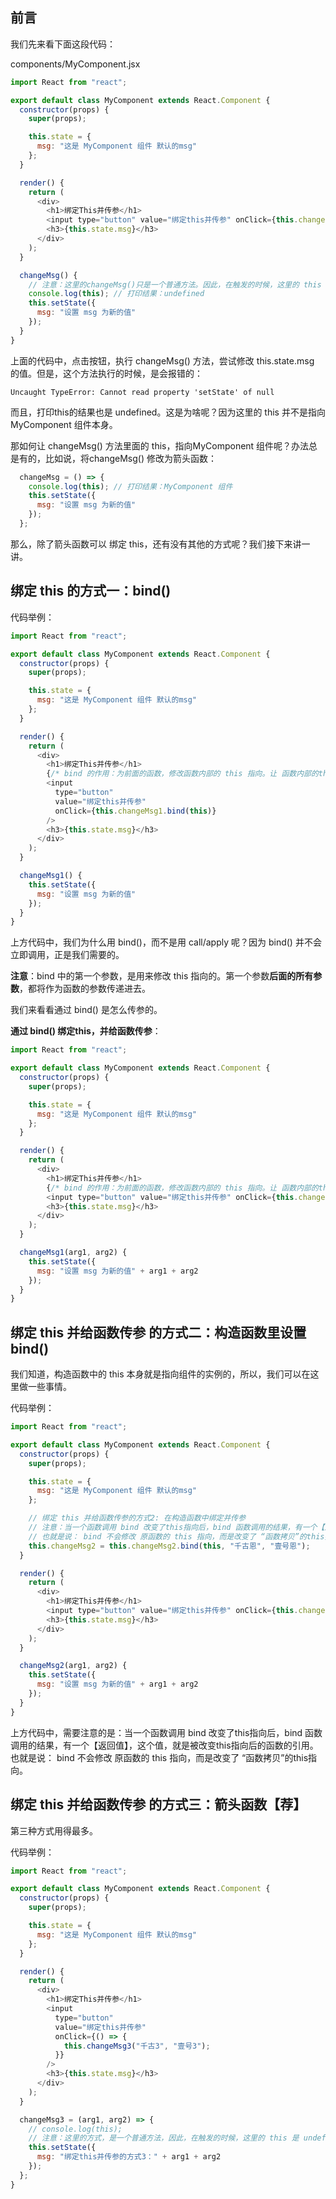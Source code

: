

## 前言

我们先来看下面这段代码：

components/MyComponent.jsx

```javascript
import React from "react";

export default class MyComponent extends React.Component {
  constructor(props) {
    super(props);

    this.state = {
      msg: "这是 MyComponent 组件 默认的msg"
    };
  }

  render() {
    return (
      <div>
        <h1>绑定This并传参</h1>
        <input type="button" value="绑定this并传参" onClick={this.changeMsg} />
        <h3>{this.state.msg}</h3>
      </div>
    );
  }

  changeMsg() {
    // 注意：这里的changeMsg()只是一个普通方法。因此，在触发的时候，这里的 this 是 undefined
    console.log(this); // 打印结果：undefined
    this.setState({
      msg: "设置 msg 为新的值"
    });
  }
}


```

上面的代码中，点击按钮，执行 changeMsg() 方法，尝试修改 this.state.msg 的值。但是，这个方法执行的时候，是会报错的：

```
Uncaught TypeError: Cannot read property 'setState' of null
```

而且，打印this的结果也是 undefined。这是为啥呢？因为这里的 this 并不是指向 MyComponent 组件本身。

那如何让 changeMsg() 方法里面的 this，指向MyComponent 组件呢？办法总是有的，比如说，将changeMsg() 修改为箭头函数：

```javascript
  changeMsg = () => {
    console.log(this); // 打印结果：MyComponent 组件
    this.setState({
      msg: "设置 msg 为新的值"
    });
  };
```

那么，除了箭头函数可以 绑定 this，还有没有其他的方式呢？我们接下来讲一讲。


## 绑定 this 的方式一：bind()

代码举例：

```javascript
import React from "react";

export default class MyComponent extends React.Component {
  constructor(props) {
    super(props);

    this.state = {
      msg: "这是 MyComponent 组件 默认的msg"
    };
  }

  render() {
    return (
      <div>
        <h1>绑定This并传参</h1>
        {/* bind 的作用：为前面的函数，修改函数内部的 this 指向。让 函数内部的this，指向 bind 参数列表中的 第一个参数 */}
        <input
          type="button"
          value="绑定this并传参"
          onClick={this.changeMsg1.bind(this)}
        />
        <h3>{this.state.msg}</h3>
      </div>
    );
  }

  changeMsg1() {
    this.setState({
      msg: "设置 msg 为新的值"
    });
  }
}

```


上方代码中，我们为什么用 bind()，而不是用 call/apply 呢？因为 bind() 并不会立即调用，正是我们需要的。

**注意**：bind 中的第一个参数，是用来修改 this 指向的。第一个参数**后面的所有参数**，都将作为函数的参数传递进去。

我们来看看通过 bind() 是怎么传参的。

**通过 bind() 绑定this，并给函数传参**：


```javascript
import React from "react";

export default class MyComponent extends React.Component {
  constructor(props) {
    super(props);

    this.state = {
      msg: "这是 MyComponent 组件 默认的msg"
    };
  }

  render() {
    return (
      <div>
        <h1>绑定This并传参</h1>
        {/* bind 的作用：为前面的函数，修改函数内部的 this 指向。让 函数内部的this，指向 bind 参数列表中的 第一个参数 */}
        <input type="button" value="绑定this并传参" onClick={this.changeMsg1.bind(this, "千古啊", "壹号啊")} />
        <h3>{this.state.msg}</h3>
      </div>
    );
  }

  changeMsg1(arg1, arg2) {
    this.setState({
      msg: "设置 msg 为新的值" + arg1 + arg2
    });
  }
}

```


## 绑定 this 并给函数传参 的方式二：构造函数里设置 bind()

我们知道，构造函数中的 this 本身就是指向组件的实例的，所以，我们可以在这里做一些事情。

代码举例：

```javascript
import React from "react";

export default class MyComponent extends React.Component {
  constructor(props) {
    super(props);

    this.state = {
      msg: "这是 MyComponent 组件 默认的msg"
    };

    // 绑定 this 并给函数传参的方式2: 在构造函数中绑定并传参
    // 注意：当一个函数调用 bind 改变了this指向后，bind 函数调用的结果，有一个【返回值】，这个值，就是被改变this指向后的函数的引用。
    // 也就是说： bind 不会修改 原函数的 this 指向，而是改变了 “函数拷贝”的this指向。
    this.changeMsg2 = this.changeMsg2.bind(this, "千古恩", "壹号恩");
  }

  render() {
    return (
      <div>
        <h1>绑定This并传参</h1>
        <input type="button" value="绑定this并传参" onClick={this.changeMsg2} />
        <h3>{this.state.msg}</h3>
      </div>
    );
  }

  changeMsg2(arg1, arg2) {
    this.setState({
      msg: "设置 msg 为新的值" + arg1 + arg2
    });
  }
}


```

上方代码中，需要注意的是：当一个函数调用 bind 改变了this指向后，bind 函数调用的结果，有一个【返回值】，这个值，就是被改变this指向后的函数的引用。也就是说： bind 不会修改 原函数的 this 指向，而是改变了 “函数拷贝”的this指向。


## 绑定 this 并给函数传参 的方式三：箭头函数【荐】

第三种方式用得最多。

代码举例：


```javascript
import React from "react";

export default class MyComponent extends React.Component {
  constructor(props) {
    super(props);

    this.state = {
      msg: "这是 MyComponent 组件 默认的msg"
    };
  }

  render() {
    return (
      <div>
        <h1>绑定This并传参</h1>
        <input
          type="button"
          value="绑定this并传参"
          onClick={() => {
            this.changeMsg3("千古3", "壹号3");
          }}
        />
        <h3>{this.state.msg}</h3>
      </div>
    );
  }

  changeMsg3 = (arg1, arg2) => {
    // console.log(this);
    // 注意：这里的方式，是一个普通方法，因此，在触发的时候，这里的 this 是 undefined
    this.setState({
      msg: "绑定this并传参的方式3：" + arg1 + arg2
    });
  };
}


```





